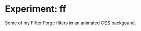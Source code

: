 <!--
  date: 2014-04-24
  modified: 2014-10-24
  slug: experiment-ff
  type: post
  tags: cool shit
  related: experiment-bezier experiment-blob experiment-boids experiment-clouds experiment-ff experiment-fire experiment-flowfield experiment-glass experiment-grid experiment-heart experiment-marbles experiment-plasma experiment-radialdifference experiment-snow experiment-spiralmap experiment-starzoom experiment-touches experiment-vertical experiment-voronoi
-->

# Experiment: ff

<p>Some of my Filter Forge filters in an animated CSS backgound.</p>
